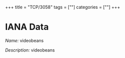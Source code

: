 +++
title = "TCP/3058"
tags = [""]
categories = [""]
+++

# IANA Data

_Name:_ videobeans

_Description:_ videobeans

